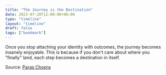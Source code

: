 ```yaml
---
title: "The Journey is the Destination"
date: 2023-07-20T12:00:00+00:00
type: "timeline"
layout: "timeline"
draft: false
tags: ["bookmark"]
---
```


Once you stop attaching your identity with outcomes, the journey becomes insanely enjoyable. This is because if you don't care about where you "finally" land, each step becomes a destination in itself.

Source: [Paras Chopra](https://x.com/paraschopra/status/1904148975625859155?t=pGOj_a5P47Je2ZmvZz7ang&s=08) 